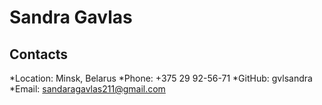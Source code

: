# Sandra Gavlas
## Contacts
*Location: Minsk, Belarus
*Phone: +375 29 92-56-71
*GitHub: gvlsandra
*Email: sandaragavlas211@gmail.com
